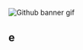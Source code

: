 ![Github banner gif](https://user-images.githubusercontent.com/78875727/111240982-013c6780-85db-11eb-8c84-d436ae6b144d.gif)
## e

